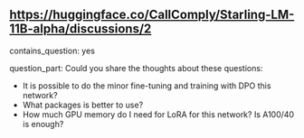 ## https://huggingface.co/CallComply/Starling-LM-11B-alpha/discussions/2

contains_question: yes

question_part: Could you share the thoughts about these questions:
* It is possible to do the minor fine-tuning and training with DPO this network? 
* What packages is better to use? 
* How much GPU memory do I need for LoRA for this network? Is A100/40 is enough?
